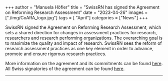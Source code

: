 +++
author = "Manuela Höfler"
title = "SwissRN has signed the Agreement on Reforming Research Assessment"
date = "2023-04-26"
images  = ["./img/CoARA_logo.jpg"]
tags = [ "April"]
categories = ["News"]
+++


SwissRN signed the Agreement on Reforming Research Assessment, which sets a shared direction for changes in assessment practices for research, researchers and research performing organizations. The overarching goal is to maximize the quality and impact of research. SwissRN sees the reform of research assessment practices as one key element in order to advance, promote and ensure rigorous research practices. 

More information on the agreement and its commitments can be found [here](https://coara.eu/agreement/the-agreement-full-text/). All Swiss signatories of the agreement can be found [here](https://coara.eu/agreement/signatories/?category%5B0%5D=switzerland#signatories).  


---
